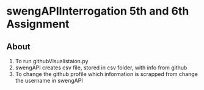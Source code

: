 # swengAPIInterrogation 5th and 6th Assignment

## About
 1. To run githubVisualistaion.py
 2. swengAPI creates csv file, stored in csv folder, with info from github
 3. To change the github profile which information is scrapped from change the username in swengAPI
